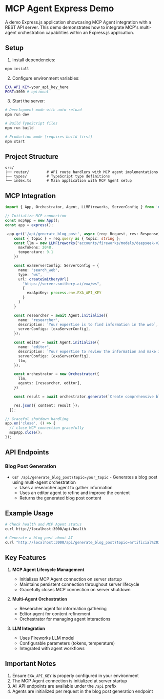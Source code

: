 # MCP Agent Express Demo

A demo Express.js application showcasing MCP Agent integration with a REST API server. This demo demonstrates how to integrate MCP's multi-agent orchestration capabilities within an Express.js application.

## Setup

1. Install dependencies:
```bash
npm install
```

2. Configure environment variables:
```bash
EXA_API_KEY=your_api_key_here
PORT=3000 # optional
```

3. Start the server:
```bash
# Development mode with auto-reload
npm run dev

# Build TypeScript files
npm run build

# Production mode (requires build first)
npm start
```

## Project Structure
```
src/
├── router/        # API route handlers with MCP agent implementations
├── types/         # TypeScript type definitions
└── index.ts       # Main application with MCP Agent setup
```

## MCP Integration
```typescript
import { App, Orchestrator, Agent, LLMFireworks, ServerConfig } from 'mcp-agent';

// Initialize MCP connection
const mcpApp = new App();
const app = express();

 app.get('/api/generate_blog_post', async (req: Request, res: Response) => {
    const { topic } = req.query as { topic: string };
    const llm = new LLMFireworks("accounts/fireworks/models/deepseek-v3", {
      maxTokens: 2048,
      temperature: 0.1
    })

    const exaServerConfig: ServerConfig = {
      name: "search_web",
      type: "ws",
      url: createSmitheryUrl(
        "https://server.smithery.ai/exa/ws",
        {
          exaApiKey: process.env.EXA_API_KEY
        }
      )
    }

    const researcher = await Agent.initialize({
      name: "researcher",
      description: `Your expertise is to find information in the web`,
      serverConfigs: [exaServerConfig],
    });

    const editor = await Agent.initialize({
      name: "editor",
      description: `Your expertise to review the information and make it more comprehensive.`,
      serverConfigs: [exaServerConfig],
      llm,
    });

    const orchestrator = new Orchestrator({
      llm,
      agents: [researcher, editor],
    })

    const result = await orchestrator.generate(`Create comprehensive blog post releated to the topic: ${topic}`);

    res.json({ content: result });
  });

// Graceful shutdown handling
app.on('close', () => {
  // close MCP connection gracefully
  mcpApp.close();
});
```

## API Endpoints

### Blog Post Generation
- `GET /api/generate_blog_post?topic=your_topic` - Generates a blog post using multi-agent orchestration
  - Uses a researcher agent to gather information
  - Uses an editor agent to refine and improve the content
  - Returns the generated blog post content

## Example Usage

```bash
# Check health and MCP Agent status
curl http://localhost:3000/api/health

# Generate a blog post about AI
curl "http://localhost:3000/api/generate_blog_post?topic=artificial%20intelligence"
```

## Key Features

1. **MCP Agent Lifecycle Management**
   - Initializes MCP Agent connection on server startup
   - Maintains persistent connection throughout server lifecycle
   - Gracefully closes MCP connection on server shutdown

2. **Multi-Agent Orchestration**
   - Researcher agent for information gathering
   - Editor agent for content refinement
   - Orchestrator for managing agent interactions

3. **LLM Integration**
   - Uses Fireworks LLM model
   - Configurable parameters (tokens, temperature)
   - Integrated with agent workflows

## Important Notes

1. Ensure `EXA_API_KEY` is properly configured in your environment
2. The MCP Agent connection is initialized at server startup
3. All API endpoints are available under the `/api` prefix
4. Agents are initialized per request in the blog post generation endpoint 